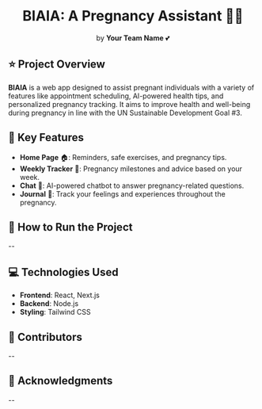 <p align="center"><img src="your-logo-link.png" alt=""></p>

<h1 align="center">BIAIA: A Pregnancy Assistant 🤰💖</h1>
<p align="center">by <strong>Your Team Name</strong> 💕</p>

## ⭐ Project Overview
**BIAIA** is a web app designed to assist pregnant individuals with a variety of features like appointment scheduling, AI-powered health tips, and personalized pregnancy tracking. It aims to improve health and well-being during pregnancy in line with the UN Sustainable Development Goal #3.

## 📱 Key Features
- **Home Page** 🏠: Reminders, safe exercises, and pregnancy tips.
- **Weekly Tracker** 📅: Pregnancy milestones and advice based on your week.
- **Chat** 💬: AI-powered chatbot to answer pregnancy-related questions.
- **Journal** 📓: Track your feelings and experiences throughout the pregnancy.

## 🔧 How to Run the Project
--
## 💻 Technologies Used
- **Frontend**: React, Next.js
- **Backend**: Node.js
- **Styling**: Tailwind CSS

## 👥 Contributors
-- 
## 🌷 Acknowledgments
--